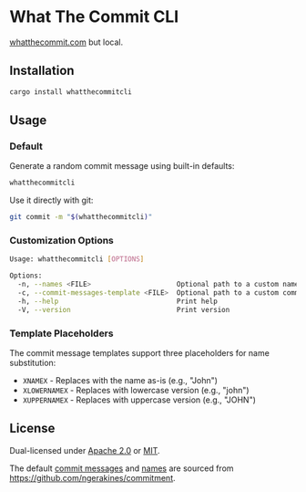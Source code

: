 # What The Commit CLI

[whatthecommit.com](https://whatthecommit.com) but local.

## Installation

```bash
cargo install whatthecommitcli
```

## Usage

### Default

Generate a random commit message using built-in defaults:

```bash
whatthecommitcli
```

Use it directly with git:

```bash
git commit -m "$(whatthecommitcli)"
```

### Customization Options

```bash
Usage: whatthecommitcli [OPTIONS]

Options:
  -n, --names <FILE>                     Optional path to a custom names file
  -c, --commit-messages-template <FILE>  Optional path to a custom commit messages template file
  -h, --help                             Print help
  -V, --version                          Print version
```

### Template Placeholders

The commit message templates support three placeholders for name substitution:

- `XNAMEX` - Replaces with the name as-is (e.g., "John")
- `XLOWERNAMEX` - Replaces with lowercase version (e.g., "john")
- `XUPPERNAMEX` - Replaces with uppercase version (e.g., "JOHN")

## License

Dual-licensed under [Apache 2.0](LICENSE-APACHE) or [MIT](LICENSE-MIT).

The default [commit messages](src/commit_messages.txt) and [names](src/names.txt)
are sourced from https://github.com/ngerakines/commitment.
